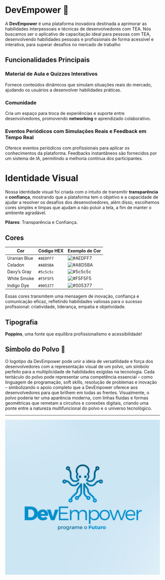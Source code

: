 # DevEmpower 🐙
A **DevEmpower** é uma plataforma inovadora destinada a aprimorar as habilidades interpessoais e técnicas de desenvolvedores com TEA. Nós buscamos ser o aplicativo de capacitação ideal para pessoas com TEA, desenvolvendo habilidades pessoais e profissionais de forma acessível e interativa, para superar desafios no mercado de trabalho

## Funcionalidades Principais

### Material de Aula e Quizzes Interativos
Fornece conteúdos dinâmicos que simulam situações reais do mercado, ajudando os usuários a desenvolver habilidades práticas.

### Comunidade
Cria um espaço para troca de experiências e suporte entre desenvolvedores, promovendo **networking** e aprendizado colaborativo.

### Eventos Periódicos com Simulações Reais e Feedback em Tempo Real
Oferece eventos periódicos com profissionais para aplicar os conhecimentos da plataforma. Feedbacks instantâneos são fornecidos por um sistema de IA, permitindo a melhoria contínua dos participantes.

# Identidade Visual
Nossa identidade visual foi criada com o intuito de transmitir **transparência** e **confiança**, mostrando que a plataforma tem o objetivo e a capacidade de ajudar a resolver os desafios dos desenvolvedores, além disso, escolhemos cores simples e limpas que ajudam a não poluir a tela, a fim de manter o ambiente agradável.
  
**Pilares**: Transparência e Confiança.

## Cores

| Cor             | Código HEX | Exemplo de Cor       |
|-----------------|------------|----------------------|
| Uranian Blue    | `#AEDFF7`  | ![#AEDFF7](https://via.placeholder.com/10/AEDFF7?text=+) |
| Celadon    | `#A8D5BA`  | ![#A8D5BA](https://via.placeholder.com/10/A8D5BA?text=+) |
| Davy’s Gray      | `#5c5c5c`  | ![#5c5c5c](https://via.placeholder.com/10/5c5c5c?text=+) |
| White Smoke     | `#F5F5F5`  | ![#F5F5F5](https://via.placeholder.com/10/F5F5F5?text=+) |
| Indigo Dye     | `#005377`  | ![#005377](https://via.placeholder.com/10/005377?text=+) |


Essas cores transmitem uma mensagem de inovação, confiança e comunicação eficaz, refletindo habilidades valiosas para o sucesso profissional: criatividade, liderança, empatia e objetividade.

## Tipografia
**Poppins**, uma fonte que equilibra profissionalismo e acessibilidade!

## Símbolo do Polvo 🐙
O logotipo da DevEmpower pode unir a ideia de versatilidade e força dos desenvolvedores com a representação visual de um polvo, um símbolo perfeito
para a multiplicidade de habilidades exigidas na tecnologia. Cada tentáculo do polvo pode representar uma
competência essencial – como linguagem de programação, soft skills, resolução de problemas e inovação – simbolizando o apoio completo que a DevEmpower oferece aos desenvolvedores para que brilhem em todas as frentes. Visualmente, o polvo poderia ter uma aparência moderna, com linhas fluidas e formas geométricas que remetam a circuitos e conexões digitais, criando uma ponte entre a natureza multifuncional do polvo e o universo tecnológico.


---
<div align="center">
  <img src="assets/logotipo02.png" alt="Logotipo" style="margin-bottom: 20px;" />
</div>
